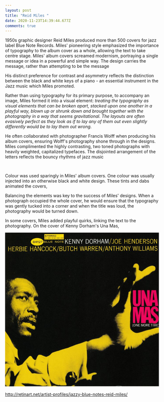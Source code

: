 ```yaml
---
layout: post
title: "Reid Miles "
date: 2020-11-23T14:39:44.677Z
comments: true
---
```

1950s graphic designer Reid Miles produced more than 500 covers for jazz label Blue Note Records. Miles' pioneering style emphasized the importance of typography to the album cover as a whole, allowing the text to take centre stage. Miles' album covers screamed modernism, portraying a single message or idea in a powerful and simple way. The design carries the message, rather than attempting to be the message

His distinct preference for contrast and asymmetry reflects the distinction between the black and white keys of a piano - an essential instrument in the Jazz music which Miles promoted. 



Rather than using typography for its primary purpose, to accompany an image, Miles formed it into a visual element: *treating the typography as visual elements that can be broken apart, stacked upon one another in a playful way, blown up or shrunk down and brought together with the photography in a way that seems gravitational. The layouts are often evasively perfect as they look as if to lay any of them out even slightly differently would be to lay them out wrong.*



He often collaborated with photographer Francis Wolff when producing his album covers, ensuring Wolff's photography shone through in the designs. Miles complimented the highly contrasting, two toned photographs with heavily weighted, capitalized typefaces. The disjointed arrangement of the letters reflects the bouncy rhythms of jazz music

![]()

Colour was used sparingly in Miles' album covers. One colour was usually injected into an otherwise black and white design. These tints and dabs animated the covers, 

Balancing the elements was key to the success of Miles' designs. When a photograph occupied the whole cover, he would ensure that the typography was gently tucked into a corner and when the title was loud, the photography would be turned down. 

In some covers, Miles added playful quirks, linking the text to the photography. On the cover of Kenny Dorham's Una Mas, 

![Una Mas (One More Time) by Kenny Dorham](../uploads/reid-miles.jpg "Una Mas (One More Time) by Kenny Dorham")

http://retinart.net/artist-profiles/jazzy-blue-notes-reid-miles/